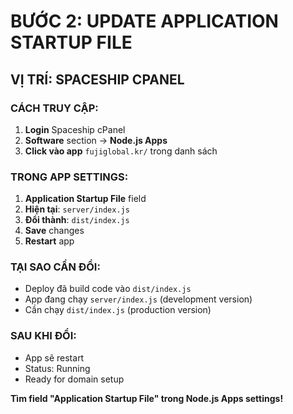 # BƯỚC 2: UPDATE APPLICATION STARTUP FILE

## VỊ TRÍ: SPACESHIP CPANEL

### CÁCH TRUY CẬP:
1. **Login** Spaceship cPanel
2. **Software** section → **Node.js Apps**
3. **Click vào app** `fujiglobal.kr/` trong danh sách

### TRONG APP SETTINGS:
1. **Application Startup File** field
2. **Hiện tại**: `server/index.js`
3. **Đổi thành**: `dist/index.js`
4. **Save** changes
5. **Restart** app

### TẠI SAO CẦN ĐỔI:
- Deploy đã build code vào `dist/index.js`
- App đang chạy `server/index.js` (development version)
- Cần chạy `dist/index.js` (production version)

### SAU KHI ĐỔI:
- App sẽ restart
- Status: Running
- Ready for domain setup

**Tìm field "Application Startup File" trong Node.js Apps settings!**